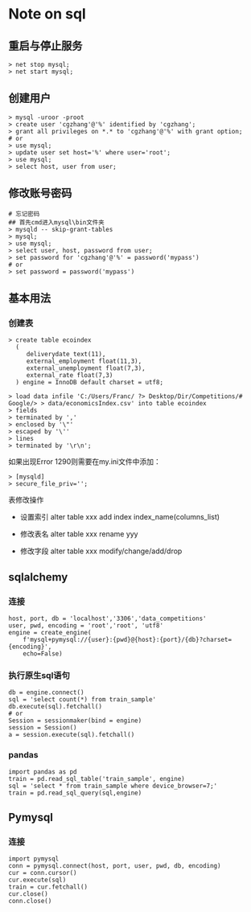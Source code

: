 # Note on sql #

## 重启与停止服务 ##
    > net stop mysql;
    > net start mysql;
## 创建用户 ##
    > mysql -uroor -proot
    > create user 'cgzhang'@'%' identified by 'cgzhang';
    > grant all privileges on *.* to 'cgzhang'@'%' with grant option;
    # or
    > use mysql;
    > update user set host='%' where user='root';
    > use mysql;
    > select host, user from user;

## 修改账号密码 ##
    # 忘记密码
	## 首先cmd进入mysql\bin文件夹
	> mysqld -- skip-grant-tables
	> mysql;
	> use mysql;
	> select user, host, password from user;
    > set password for 'cgzhang'@'%' = password('mypass')
    # or
    > set password = password('mypass')
## 基本用法 ##
	
### 创建表 ###
    > create table ecoindex
      (
      	 deliverydate text(11),
    	 external_employment float(11,3),
    	 external_unemployment float(7,3),
    	 external_rate float(7,3)
      ) engine = InnoDB default charset = utf8; 
    
    > load data infile 'C:/Users/Franc/ ?> Desktop/Dir/Competitions/# Google/> > data/economicsIndex.csv' into table ecoindex
    > fields
    > terminated by ','
    > enclosed by '\"'
    > escaped by '\''
    > lines
    > terminated by '\r\n';

如果出现Error 1290则需要在my.ini文件中添加：

    > [mysqld]
    > secure_file_priv='';

表修改操作

- 设置索引 
    alter table xxx add index index_name(columns\_list)

- 修改表名
	alter table xxx rename yyy

- 修改字段
	alter table xxx modify/change/add/drop




## sqlalchemy ##

### 连接 ###
    host, port, db = 'localhost','3306','data_competitions'
	user, pwd, encoding = 'root','root', 'utf8'
	engine = create_engine(
        f'mysql+pymysql://{user}:{pwd}@{host}:{port}/{db}?charset={encoding}',
        echo=False)
### 执行原生sql语句 ###
	db = engine.connect()
	sql = 'select count(*) from train_sample'
	db.execute(sql).fetchall()
	# or
	Session = sessionmaker(bind = engine)
	session = Session()
	a = session.execute(sql).fetchall()
### pandas ###
	import pandas as pd
	train = pd.read_sql_table('train_sample', engine)
	sql = 'select * from train_sample where device_browser=7;'
	train = pd.read_sql_query(sql,engine)
## Pymysql ##
### 连接 ###
    import pymysql
	conn = pymysql.connect(host, port, user, pwd, db, encoding)
	cur = conn.cursor()
	cur.execute(sql)
	train = cur.fetchall()
	cur.close()
	conn.close()
